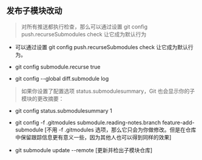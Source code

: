 ## 发布子模块改动

> 对所有推送都执行检查，那么可以通过设置 git config push.recurseSubmodules check 让它成为默认行为
- 可以通过设置 git config push.recurseSubmodules check 让它成为默认行为。

- git config submodule.recurse true

- git config --global diff.submodule log


> 如果你设置了配置选项 status.submodulesummary，Git 也会显示你的子模块的更改摘要：
- git config status.submodulesummary 1

>
- git config -f .gitmodules submodule.reading-notes.branch feature-add-submodule  [不用 -f .gitmodules 选项，那么它只会为你做修改。但是在仓库中保留跟踪信息更有意义一些，因为其他人也可以得到同样的效果]

- git submodule update --remote  [更新并检出子模块仓库]
